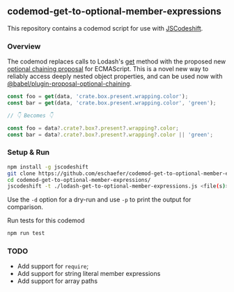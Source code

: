 ## codemod-get-to-optional-member-expressions

This repository contains a codemod script for use with
[JSCodeshift](https://github.com/facebook/jscodeshift).

### Overview

The codemod replaces calls to Lodash's [get](https://lodash.com/docs#get) method with the proposed new [optional chaining proposal](https://claudepache.github.io/es-optional-chaining/) for ECMAScript. This is a novel new way to reliably access deeply nested object properties, and can be used now with [@babel/plugin-proposal-optional-chaining](https://new.babeljs.io/docs/en/next/babel-plugin-proposal-optional-chaining.html).

```javascript
const foo = get(data, 'crate.box.present.wrapping.color');
const bar = get(data, 'crate.box.present.wrapping.color', 'green');

// 👇 Becomes 👇

const foo = data?.crate?.box?.present?.wrapping?.color;
const bar = data?.crate?.box?.present?.wrapping?.color || 'green';
```

### Setup & Run

```sh
npm install -g jscodeshift
git clone https://github.com/eschaefer/codemod-get-to-optional-member-expressions.git
cd codemod-get-to-optional-member-expressions/
jscodeshift -t ./lodash-get-to-optional-member-expressions.js <file(s)>
```

Use the `-d` option for a dry-run and use `-p` to print the output for
comparison.

Run tests for this codemod

```sh
npm run test
```

### TODO

- Add support for `require`;
- Add support for string literal member expressions
- Add support for array paths
